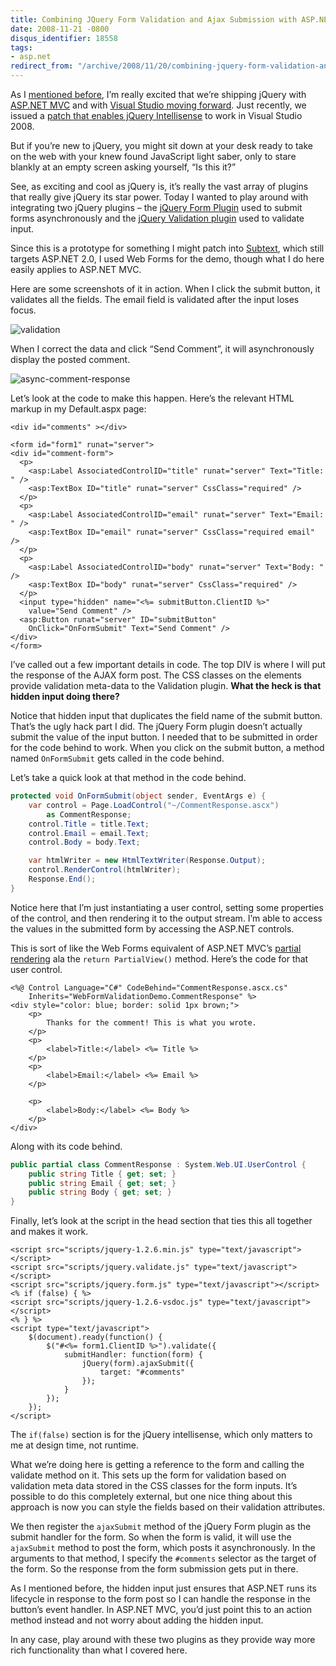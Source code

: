 ```yaml
---
title: Combining JQuery Form Validation and Ajax Submission with ASP.NET
date: 2008-11-21 -0800
disqus_identifier: 18558
tags:
- asp.net
redirect_from: "/archive/2008/11/20/combining-jquery-form-validation-and-ajax-submission-with-asp.net.aspx/"
---
```


As I [mentioned
before](https://haacked.com/archive/2008/09/30/jquery-and-asp.net-mvc.aspx "jQuery"),
I’m really excited that we’re shipping jQuery with [ASP.NET
MVC](http://asp.net/mvc "ASP.NET MVC Website") and with [Visual Studio
moving
forward](http://weblogs.asp.net/scottgu/archive/2008/09/28/jquery-and-microsoft.aspx "jQuery").
Just recently, we issued a [patch that enables jQuery
Intellisense](http://weblogs.asp.net/scottgu/archive/2008/11/21/jquery-intellisense-in-vs-2008.aspx "jQuery Intellisense")
to work in Visual Studio 2008.

But if you’re new to jQuery, you might sit down at your desk ready to
take on the web with your knew found JavaScript light saber, only to
stare blankly at an empty screen asking yourself, “Is this it?”

See, as exciting and cool as jQuery is, it’s really the vast array of
plugins that really give jQuery its star power. Today I wanted to play
around with integrating two jQuery plugins – the [jQuery Form
Plugin](http://malsup.com/jquery/form/ "jQuery Form Plugin") used to
submit forms asynchronously and the [jQuery Validation
plugin](http://bassistance.de/jquery-plugins/jquery-plugin-validation/ "jQuery Validation")
used to validate input.

Since this is a prototype for something I might patch into
[Subtext](http://subtextproject.com/ "Subtext"), which still targets
ASP.NET 2.0, I used Web Forms for the demo, though what I do here easily
applies to ASP.NET MVC.

Here are some screenshots of it in action. When I click the submit
button, it validates all the fields. The email field is validated after
the input loses focus.

![validation](https://haacked.com/images/haacked_com/WindowsLiveWriter/CombiningJQueryFormValidationandAjaxSubm_C96D/validation_3.png "validation")

When I correct the data and click “Send Comment”, it will asynchronously
display the posted comment.

![async-comment-response](https://haacked.com/images/haacked_com/WindowsLiveWriter/CombiningJQueryFormValidationandAjaxSubm_C96D/async-comment-response_3.png "async-comment-response")

Let’s look at the code to make this happen. Here’s the relevant HTML
markup in my Default.aspx page:

```aspx-cs
<div id="comments" ></div>

<form id="form1" runat="server">
<div id="comment-form">
  <p>
    <asp:Label AssociatedControlID="title" runat="server" Text="Title: " />
    <asp:TextBox ID="title" runat="server" CssClass="required" />
  </p>
  <p>
    <asp:Label AssociatedControlID="email" runat="server" Text="Email: " />
    <asp:TextBox ID="email" runat="server" CssClass="required email" />
  </p>
  <p>
    <asp:Label AssociatedControlID="body" runat="server" Text="Body: " />
    <asp:TextBox ID="body" runat="server" CssClass="required" />
  </p>
  <input type="hidden" name="<%= submitButton.ClientID %>" 
    value="Send Comment" />
  <asp:Button runat="server" ID="submitButton" 
    OnClick="OnFormSubmit" Text="Send Comment" />
</div>
</form>
```

I’ve called out a few important details in code. The top DIV is where I
will put the response of the AJAX form post. The CSS classes on the
elements provide validation meta-data to the Validation plugin. **What
the heck is that hidden input doing there?**

Notice that hidden input that duplicates the field name of the submit
button. That’s the ugly hack part I did. The jQuery Form plugin doesn’t
actually submit the value of the input button. I needed that to be
submitted in order for the code behind to work. When you click on the
submit button, a method named `OnFormSubmit` gets called in the code
behind.

Let’s take a quick look at that method in the code behind.

```csharp
protected void OnFormSubmit(object sender, EventArgs e) {
    var control = Page.LoadControl("~/CommentResponse.ascx") 
        as CommentResponse;
    control.Title = title.Text;
    control.Email = email.Text;
    control.Body = body.Text;

    var htmlWriter = new HtmlTextWriter(Response.Output);
    control.RenderControl(htmlWriter);
    Response.End();
}
```

Notice here that I’m just instantiating a user control, setting some
properties of the control, and then rendering it to the output stream.
I’m able to access the values in the submitted form by accessing the
ASP.NET controls.

This is sort of like the Web Forms equivalent of ASP.NET MVC’s [partial
rendering](http://bradwilson.typepad.com/blog/2008/08/partial-renderi.html "Partial Rendering")
ala the `return PartialView()` method. Here’s the code for that user
control.

```aspx-cs
<%@ Control Language="C#" CodeBehind="CommentResponse.ascx.cs" 
    Inherits="WebFormValidationDemo.CommentResponse" %>
<div style="color: blue; border: solid 1px brown;">
    <p>
        Thanks for the comment! This is what you wrote.
    </p>
    <p>
        <label>Title:</label> <%= Title %>
    </p>
    <p>
        <label>Email:</label> <%= Email %>
    </p>
    
    <p>
        <label>Body:</label> <%= Body %>
    </p>
</div>
```

Along with its code behind.

```csharp
public partial class CommentResponse : System.Web.UI.UserControl {
    public string Title { get; set; }
    public string Email { get; set; }
    public string Body { get; set; }
}
```

Finally, let’s look at the script in the head section that ties this all
together and makes it work.

```aspx-cs
<script src="scripts/jquery-1.2.6.min.js" type="text/javascript"></script>
<script src="scripts/jquery.validate.js" type="text/javascript"></script>
<script src="scripts/jquery.form.js" type="text/javascript"></script>
<% if (false) { %>
<script src="scripts/jquery-1.2.6-vsdoc.js" type="text/javascript"></script>
<% } %>
<script type="text/javascript">
    $(document).ready(function() {
        $("#<%= form1.ClientID %>").validate({
            submitHandler: function(form) {
                jQuery(form).ajaxSubmit({
                    target: "#comments"
                });
            }
        });
    });
</script>
```

The `if(false)` section is for the jQuery intellisense, which only
matters to me at design time, not runtime.

What we’re doing here is getting a reference to the form and calling the
validate method on it. This sets up the form for validation based on
validation meta data stored in the CSS classes for the form inputs. It’s
possible to do this completely external, but one nice thing about this
approach is now you can style the fields based on their validation
attributes.

We then register the `ajaxSubmit` method of the jQuery Form plugin as
the submit handler for the form. So when the form is valid, it will use
the `ajaxSubmit` method to post the form, which posts it asynchronously.
In the arguments to that method, I specify the `#comments` selector as
the target of the form. So the response from the form submission gets
put in there.

As I mentioned before, the hidden input just ensures that ASP.NET runs
its lifecycle in response to the form post so I can handle the response
in the button’s event handler. In ASP.NET MVC, you’d just point this to
an action method instead and not worry about adding the hidden input.

In any case, play around with these two plugins as they provide way more
rich functionality than what I covered here.

